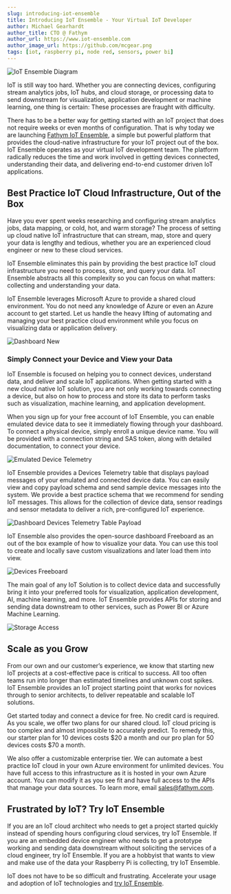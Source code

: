 ```yaml
---
slug: introducing-iot-ensemble
title: Introducing IoT Ensemble - Your Virtual IoT Developer
author: Michael Gearhardt
author_title: CTO @ Fathym
author_url: https://www.iot-ensemble.com
author_image_url: https://github.com/mcgear.png
tags: [iot, raspberry pi, node red, sensors, power bi]
---
```


![IoT Ensemble Diagram](/img/iot-ensemble-diagram.png)

IoT is still way too hard. Whether you are connecting devices, configuring stream analytics jobs, IoT hubs, and cloud storage, or processing data to send downstream for visualization, application development or machine learning, one thing is certain: These processes are fraught with difficulty.

There has to be a better way for getting started with an IoT project that does not require weeks or even months of configuration.<!--truncate--> That is why today we are launching [Fathym IoT Ensemble](https://www.iot-ensemble.com), a simple but powerful platform that provides the cloud-native infrastructure for your IoT project out of the box. IoT Ensemble operates as your virtual IoT development team. The platform radically reduces the time and work involved in getting devices connected, understanding their data, and delivering end-to-end customer driven IoT applications.

## Best Practice IoT Cloud Infrastructure, Out of the Box

Have you ever spent weeks researching and configuring stream analytics jobs, data mapping, or cold, hot, and warm storage? The process of setting up cloud native IoT infrastructure that can stream, map, store and query your data is lengthy and tedious, whether you are an experienced cloud engineer or new to these cloud services.

IoT Ensemble eliminates this pain by providing the best practice IoT cloud infrastructure you need to process, store, and query your data. IoT Ensemble abstracts all this complexity so you can focus on what matters: collecting and understanding your data.  

IoT Ensemble leverages Microsoft Azure to provide a shared cloud environment. You do not need any knowledge of Azure or even an Azure account to get started. Let us handle the heavy lifting of automating and managing your best practice cloud environment while you focus on visualizing data or application delivery.

![Dashboard New](/img/screenshots/dashboard-new.png)

### Simply Connect your Device and View your Data

IoT Ensemble is focused on helping you to connect devices, understand data, and deliver and scale IoT applications. When getting started with a new cloud native IoT solution, you are not only working towards connecting a device, but also on how to process and store its data to perform tasks such as visualization, machine learning, and application development.  

When you sign up for your free account of IoT Ensemble, you can enable emulated device data to see it immediately flowing through your dashboard. To connect a physical device, simply enroll a unique device name. You will be provided with a connection string and SAS token, along with detailed documentation, to connect your device.

![Emulated Device Telemetry](/img/screenshots/dashboard-emulated-telemetry.png)

IoT Ensemble provides a Devices Telemetry table that displays payload messages of your emulated and connected device data. You can easily view and copy payload schema and send sample device messages into the system. We provide a best practice schema that we recommend for sending IoT messages. This allows for the collection of device data, sensor readings and sensor metadata to deliver a rich, pre-configured IoT experience.

![Dashboard Devices Telemetry Table Payload](/img/screenshots/dashboard-devices-telemetry-table-payload.png)

IoT Ensemble also provides the open-source dashboard Freeboard as an out of the box example of how to visualize your data. You can use this tool to create and locally save custom visualizations and later load them into view.

![Devices Freeboard](/img/screenshots/dashboard-devices-freeboard.png)

The main goal of any IoT Solution is to collect device data and successfully bring it into your preferred tools for visualization, application development, AI, machine learning, and more. IoT Ensemble provides APIs for storing and sending data downstream to other services, such as Power BI or Azure Machine Learning.

![Storage Access](/img/screenshots/dashboard-storage-access.png)

## Scale as you Grow

From our own and our customer’s experience, we know that starting new IoT projects at a cost-effective pace is critical to success. All too often teams run into longer than estimated timelines and unknown cost spikes. IoT Ensemble provides an IoT project starting point that works for novices through to senior architects, to deliver repeatable and scalable IoT solutions.

Get started today and connect a device for free. No credit card is required. As you scale, we offer two plans for our shared cloud. IoT cloud pricing is too complex and almost impossible to accurately predict. To remedy this, our starter plan for 10 devices costs $20 a month and our pro plan for 50 devices costs $70 a month.

We also offer a customizable enterprise tier. We can automate a best practice IoT cloud in your own Azure environment for unlimited devices. You have full access to this infrastructure as it is hosted in your own Azure account. You can modify it as you see fit and have full access to the APIs that manage your data sources. To learn more, email sales@fathym.com.

## Frustrated by IoT? Try IoT Ensemble

If you are an IoT cloud architect who needs to get a project started quickly instead of spending hours configuring cloud services, try IoT Ensemble. If you are an embedded device engineer who needs to get a prototype working and sending data downstream without soliciting the services of a cloud engineer, try IoT Ensemble. If you are a hobbyist that wants to view and make use of the data your Raspberry Pi is collecting, try IoT Ensemble.

IoT does not have to be so difficult and frustrating. Accelerate your usage and adoption of IoT technologies and [try IoT Ensemble](https://www.iot-ensemble.com).
